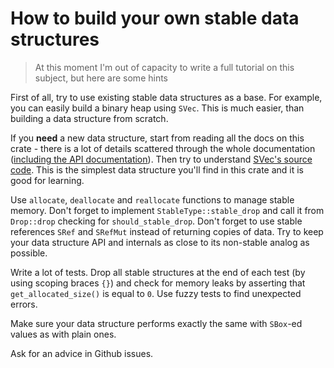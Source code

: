 # How to build your own stable data structures

> At this moment I'm out of capacity to write a full tutorial on this subject, but here are some hints

First of all, try to use existing stable data structures as a base. For example, you can easily build a binary heap using `SVec`.
This is much easier, than building a data structure from scratch.

If you **need** a new data structure, start from reading all the docs on this crate - there is a lot of details scattered
through the whole documentation ([including the API documentation](https://docs.rs/ic-stable-memory/)). Then try to understand [SVec's source code](../src/collections/vec/mod.rs).
This is the simplest data structure you'll find in this crate and it is good for learning.

Use `allocate`, `deallocate` and `reallocate` functions to manage stable memory. Don't forget to implement `StableType::stable_drop` 
and call it from `Drop::drop` checking for `should_stable_drop`. Don't forget to use stable references `SRef` and `SRefMut`
instead of returning copies of data. Try to keep your data structure API and internals as close to its non-stable analog 
as possible.

Write a lot of tests. Drop all stable structures at the end of each test (by using scoping braces `{}`) and check for
memory leaks by asserting that `get_allocated_size()` is equal to `0`. Use fuzzy tests to find unexpected errors.

Make sure your data structure performs exactly the same with `SBox`-ed values as with plain ones.

Ask for an advice in Github issues.